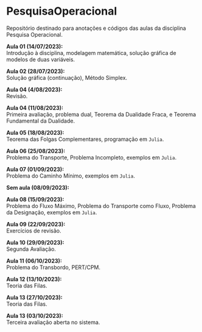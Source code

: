 # PesquisaOperacional
Repositório destinado para anotações e códigos das aulas da disciplina Pesquisa Operacional.

**Aula 01 (14/07/2023):**    
    Introdução à disciplina, modelagem matemática, solução gráfica de modelos de duas variáveis.

**Aula 02 (28/07/2023):**    
    Solução gráfica (continuação), Método Simplex.

**Aula 04 (4/08/2023):**    
    Revisão.

**Aula 04 (11/08/2023):**    
    Primeira avaliação, problema dual, Teorema da Dualidade Fraca, e Teorema Fundamental da Dualidade.

**Aula 05 (18/08/2023):**    
    Teorema das Folgas Complementares, programação em `Julia`.

**Aula 06 (25/08/2023):**    
    Problema do Transporte, Problema Incompleto, exemplos em `Julia`.

**Aula 07 (01/09/2023):**    
    Problema do Caminho Mínimo, exemplos em `Julia`.

**Sem aula (08/09/2023):**

**Aula 08 (15/09/2023):**    
    Problema do Fluxo Máximo, Problema do Transporte como Fluxo, Problema da Designação, exemplos em `Julia`.

**Aula 09 (22/09/2023):**    
    Exercícios de revisão.

**Aula 10 (29/09/2023):**    
    Segunda Avaliação.

**Aula 11 (06/10/2023):**    
    Problema do Transbordo, PERT/CPM.

**Aula 12 (13/10/2023):**    
    Teoria das Filas.

**Aula 13 (27/10/2023):**    
    Teoria das Filas.

**Aula 13 (03/10/2023):**    
    Terceira avaliação aberta no sistema.
